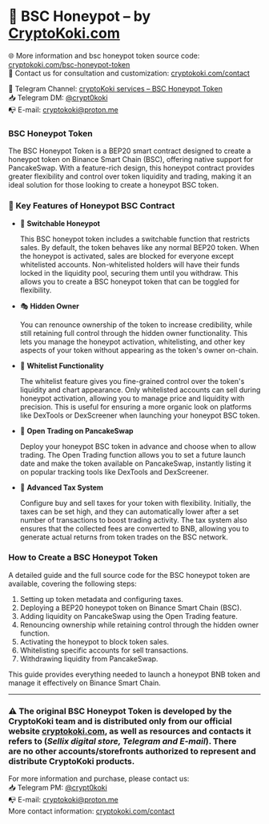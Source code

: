 # 🍯 BSC Honeypot – by [CryptoKoki.com](http://cryptokoki.com/)

🌐 More information and bsc honeypot token source code: [cryptokoki.com/bsc-honeypot-token](https://cryptokoki.com/bsc-honeypot-token.html) </br>
💬 Contact us for consultation and customization: [cryptokoki.com/contact](https://cryptokoki.com/contact.html)

📯 Telegram Channel: [cryptoKoki services – BSC Honeypot Token](https://t.me/koki_services/36)</br>
📥 Telegram DM: [@crypt0koki](https://t.me/crypt0koki)</br>
📭 E-mail: [cryptokoki@proton.me](mailto:cryptokoki@proton.me)

### BSC Honeypot Token

The BSC Honeypot Token is a BEP20 smart contract designed to create a honeypot token on Binance Smart Chain (BSC), offering native support for PancakeSwap. With a feature-rich design, this honeypot contract provides greater flexibility and control over token liquidity and trading, making it an ideal solution for those looking to create a honeypot BSC token.

### 🚨 Key Features of Honeypot BSC Contract

- 🍯 **Switchable Honeypot**
    
    This BSC honeypot token includes a switchable function that restricts sales. By default, the token behaves like any normal BEP20 token. When the honeypot is activated, sales are blocked for everyone except whitelisted accounts. Non-whitelisted holders will have their funds locked in the liquidity pool, securing them until you withdraw. This allows you to create a BSC honeypot token that can be toggled for flexibility.
    
- 🎭 **Hidden Owner**
    
    You can renounce ownership of the token to increase credibility, while still retaining full control through the hidden owner functionality. This lets you manage the honeypot activation, whitelisting, and other key aspects of your token without appearing as the token's owner on-chain.
    
- 📄 **Whitelist Functionality**
    
    The whitelist feature gives you fine-grained control over the token's liquidity and chart appearance. Only whitelisted accounts can sell during honeypot activation, allowing you to manage price and liquidity with precision. This is useful for ensuring a more organic look on platforms like DexTools or DexScreener when launching your honeypot BSC token.
    
- 💈 **Open Trading on PancakeSwap**
    
    Deploy your honeypot BSC token in advance and choose when to allow trading. The Open Trading function allows you to set a future launch date and make the token available on PancakeSwap, instantly listing it on popular tracking tools like DexTools and DexScreener.
    
- 💱 **Advanced Tax System**
    
    Configure buy and sell taxes for your token with flexibility. Initially, the taxes can be set high, and they can automatically lower after a set number of transactions to boost trading activity. The tax system also ensures that the collected fees are converted to BNB, allowing you to generate actual returns from token trades on the BSC network.
    

### How to Create a BSC Honeypot Token

A detailed guide and the full source code for the BSC honeypot token are available, covering the following steps:

1. Setting up token metadata and configuring taxes.
2. Deploying a BEP20 honeypot token on Binance Smart Chain (BSC).
3. Adding liquidity on PancakeSwap using the Open Trading feature.
4. Renouncing ownership while retaining control through the hidden owner function.
5. Activating the honeypot to block token sales.
6. Whitelisting specific accounts for sell transactions.
7. Withdrawing liquidity from PancakeSwap.

This guide provides everything needed to launch a honeypot BNB token and manage it effectively on Binance Smart Chain.

---

### ⚠️ The original BSC Honeypot Token is developed by the CryptoKoki team and is distributed **only** from our official website [cryptokoki.com](https://cryptokoki.com/), as well as resources and contacts it refers to (*Sellix digital store, Telegram and E-mail*). There are **no other accounts/storefronts authorized** to represent and distribute CryptoKoki products.

For more information and purchase, please contact us:</br>
📥 Telegram PM: [@crypt0koki](https://t.me/crypt0koki)</br>
📭 E-mail: [cryptokoki@proton.me](mailto:cryptokoki@proton.me)</br>
More contact information: [cryptokoki.com/contact](https://cryptokoki.com/contact.html)

